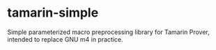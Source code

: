 # tamarin-simple

Simple parameterized macro preprocessing library for Tamarin Prover, intended to replace GNU m4 in practice.
